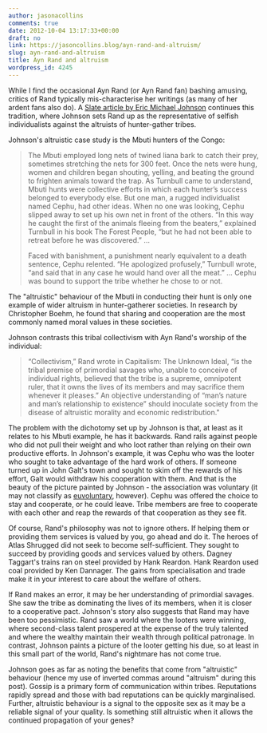 ```yaml
---
author: jasonacollins
comments: true
date: 2012-10-04 13:17:33+00:00
draft: no
link: https://jasoncollins.blog/ayn-rand-and-altruism/
slug: ayn-rand-and-altruism
title: Ayn Rand and altruism
wordpress_id: 4245
---
```


While I find the occasional Ayn Rand (or Ayn Rand fan) bashing amusing, critics of Rand typically mis-characterise her writings (as many of her ardent fans also do). A [Slate article by Eric Michael Johnson](http://www.slate.com/articles/health_and_science/human_evolution/2012/10/groups_and_gossip_drove_the_evolution_of_human_nature.single.html) continues this tradition, where Johnson sets Rand up as the representative of selfish individualists against the altruists of hunter-gather tribes.

Johnson's altruistic case study is the Mbuti hunters of the Congo:



<blockquote>The Mbuti employed long nets of twined liana bark to catch their prey, sometimes stretching the nets for 300 feet. Once the nets were hung, women and children began shouting, yelling, and beating the ground to frighten animals toward the trap. As Turnbull came to understand, Mbuti hunts were collective efforts in which each hunter’s success belonged to everybody else. But one man, a rugged individualist named Cephu, had other ideas. When no one was looking, Cephu slipped away to set up his own net in front of the others. “In this way he caught the first of the animals fleeing from the beaters,” explained Turnbull in his book The Forest People, “but he had not been able to retreat before he was discovered.” …

Faced with banishment, a punishment nearly equivalent to a death sentence, Cephu relented. “He apologized profusely,” Turnbull wrote, “and said that in any case he would hand over all the meat.” … Cephu was bound to support the tribe whether he chose to or not.</blockquote>



The "altruistic" behaviour of the Mbuti in conducting their hunt is only one example of wider altruism in hunter-gatherer societies. In research by Christopher Boehm, he found that sharing and cooperation are the most commonly named moral values in these societies.

Johnson contrasts this tribal collectivism with Ayn Rand's worship of the individual:



<blockquote>“Collectivism,” Rand wrote in Capitalism: The Unknown Ideal, “is the tribal premise of primordial savages who, unable to conceive of individual rights, believed that the tribe is a supreme, omnipotent ruler, that it owns the lives of its members and may sacrifice them whenever it pleases.” An objective understanding of “man’s nature and man’s relationship to existence” should inoculate society from the disease of altruistic morality and economic redistribution."</blockquote>




The problem with the dichotomy set up by Johnson is that, at least as it relates to his Mbuti example, he has it backwards. Rand rails against people who did not pull their weight and who loot rather than relying on their own productive efforts. In Johnson's example, it was Cephu who was the looter who sought to take advantage of the hard work of others. If someone turned up in John Galt's town and sought to skim off the rewards of his effort, Galt would withdraw his cooperation with them. And that is the beauty of the picture painted by Johnson - the association was voluntary (it may not classify as [euvoluntary](http://euvoluntaryexchange.blogspot.com.au/), however). Cephu was offered the choice to stay and cooperate, or he could leave. Tribe members are free to cooperate with each other and reap the rewards of that cooperation as they see fit.

Of course, Rand's philosophy was not to ignore others. If helping them or providing them services is valued by you, go ahead and do it. The heroes of Atlas Shrugged did not seek to become self-sufficient. They sought to succeed by providing goods and services valued by others. Dagney Taggart's trains ran on steel provided by Hank Reardon. Hank Reardon used coal provided by Ken Dannager. The gains from specialisation and trade make it in your interest to care about the welfare of others.

If Rand makes an error, it may be her understanding of primordial savages. She saw the tribe as dominating the lives of its members, when it is closer to a cooperative pact. Johnson's story also suggests that Rand may have been too pessimistic. Rand saw a world where the looters were winning, where second-class talent prospered at the expense of the truly talented and where the wealthy maintain their wealth through political patronage. In contrast, Johnson paints a picture of the looter getting his due, so at least in this small part of the world, Rand's nightmare has not come true.

Johnson goes as far as noting the benefits that come from "altruistic" behaviour (hence my use of inverted commas around "altruism" during this post). Gossip is a primary form of communication within tribes. Reputations rapidly spread and those with bad reputations can be quickly marginalised. Further, altruistic behaviour is a signal to the opposite sex as it may be a reliable signal of your quality. Is something still altruistic when it allows the continued propagation of your genes?

